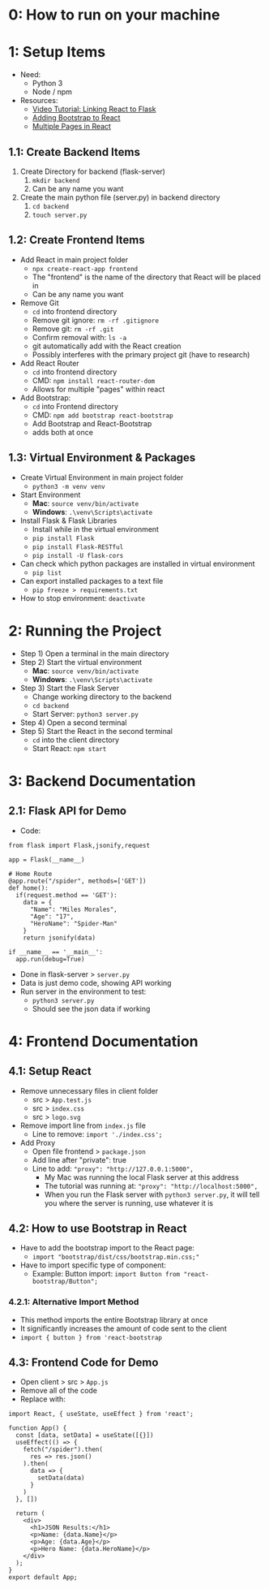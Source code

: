 # 0: How to run on your machine

# 1: Setup Items

- Need:
  - Python 3
  - Node / npm
- Resources:
  - [Video Tutorial: Linking React to Flask](https://youtu.be/7LNl2JlZKHA?si=BjXOvCrcIqu6VkwW)
  - [Adding Bootstrap to React](https://www.youtube.com/watch?v=xdXd8BJwJ-U)
  - [Multiple Pages in React](https://isotropic.co/react-multiple-pages/)

## 1.1: Create Backend Items

1. Create Directory for backend (flask-server)
   1. `mkdir backend`
   2. Can be any name you want
2. Create the main python file (server.py) in backend directory
   1. `cd backend`
   2. `touch server.py`

## 1.2: Create Frontend Items

- Add React in main project folder
  - `npx create-react-app frontend`
  - The "frontend" is the name of the directory that React will be placed in
  - Can be any name you want
- Remove Git
  - `cd` into frontend directory
  - Remove git ignore: `rm -rf .gitignore`
  - Remove git: `rm -rf .git`
  - Confirm removal with: `ls -a`
  - git automatically add with the React creation
  - Possibly interferes with the primary project git (have to research)
- Add React Router
  - `cd` into frontend directory
  - CMD: `npm install react-router-dom`
  - Allows for multiple "pages" within react
- Add Bootstrap:
  - `cd` into Frontend directory
  - CMD: `npm add bootstrap react-bootstrap`
  - Add Bootstrap and React-Bootstrap
  - adds both at once

## 1.3: Virtual Environment & Packages

- Create Virtual Environment in main project folder
  - `python3 -m venv venv`
- Start Environment
  - **Mac**: `source venv/bin/activate`
  - **Windows**: `.\venv\Scripts\activate`
- Install Flask & Flask Libraries
  - Install while in the virtual environment
  - `pip install Flask`
  - `pip install Flask-RESTful`
  - `pip install -U flask-cors`
- Can check which python packages are installed in virtual environment
  - `pip list`
- Can export installed packages to a text file
  - `pip freeze > requirements.txt`
- How to stop environment: `deactivate`

# 2: Running the Project

- Step 1) Open a terminal in the main directory
- Step 2) Start the virtual environment
  - **Mac**: `source venv/bin/activate`
  - **Windows**: `.\venv\Scripts\activate`
- Step 3) Start the Flask Server
  - Change working directory to the backend
  - `cd backend`
  - Start Server: `python3 server.py`
- Step 4) Open a second terminal
- Step 5) Start the React in the second terminal
  - `cd` into the client directory
  - Start React: `npm start`

# 3: Backend Documentation

## 2.1: Flask API for Demo

- Code:
```
from flask import Flask,jsonify,request

app = Flask(__name__)

# Home Route
@app.route("/spider", methods=['GET'])
def home():
  if(request.method == 'GET'):
    data = {
      "Name": "Miles Morales",
      "Age": "17",
      "HeroName": "Spider-Man"
    }
    return jsonify(data)
    
if __name__ == '__main__':
  app.run(debug=True)
```
- Done in flask-server > `server.py`
- Data is just demo code, showing API working
- Run server in the environment to test:
  - `python3 server.py`
  - Should see the json data if working

# 4: Frontend Documentation

## 4.1: Setup React

- Remove unnecessary files in client folder
  - src > `App.test.js`
  - src > `index.css`
  - src > `logo.svg`
- Remove import line from `index.js` file
  - Line to remove: `import './index.css';`
- Add Proxy
  - Open file frontend > `package.json`
  - Add line after "private": true
  - Line to add: `"proxy": "http://127.0.0.1:5000",`
    - My Mac was running the local Flask server at this address
    - The tutorial was running at: `"proxy": "http://localhost:5000",`
    - When you run the Flask server with `python3 server.py`, it will tell you where the server is running, use whatever it is

## 4.2: How to use Bootstrap in React

- Have to add the bootstrap import to the React page:
  - `import "bootstrap/dist/css/bootstrap.min.css;"`
- Have to import specific type of component:
  - Example: Button import: `import Button from "react-bootstrap/Button";`

### 4.2.1: Alternative Import Method

- This method imports the entire Bootstrap library at once
- It significantly increases the amount of code sent to the client
- `import { button } from 'react-bootstrap`

## 4.3: Frontend Code for Demo

- Open client > src > `App.js`
- Remove all of the code
- Replace with:
```
import React, { useState, useEffect } from 'react';

function App() {
  const [data, setData] = useState([{}])
  useEffect(() => {
    fetch("/spider").then(
      res => res.json()
    ).then(
      data => {
        setData(data)
      }
    )
  }, [])

  return (
    <div>
      <h1>JSON Results:</h1>
      <p>Name: {data.Name}</p>
      <p>Age: {data.Age}</p>
      <p>Hero Name: {data.HeroName}</p>
    </div>
  );
}
export default App;

```
